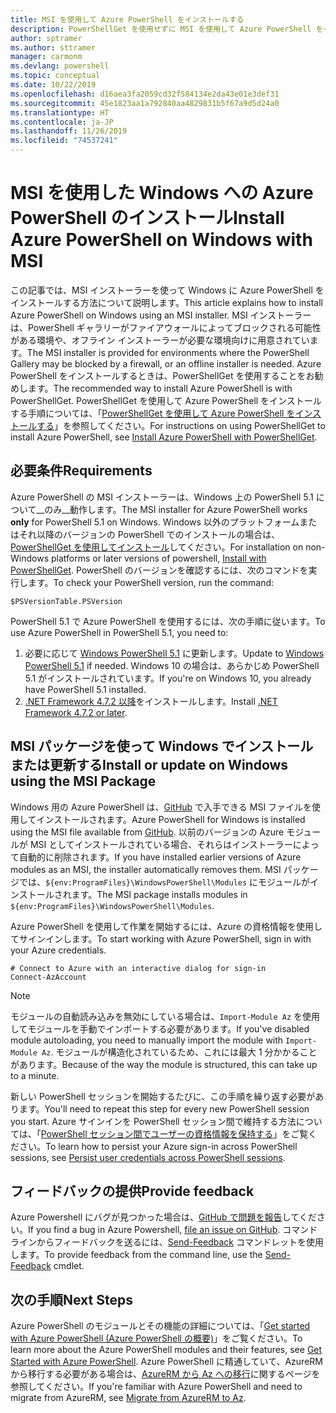 ```yaml
---
title: MSI を使用して Azure PowerShell をインストールする
description: PowerShellGet を使用せずに MSI を使用して Azure PowerShell をインストールする方法
author: sptramer
ms.author: sttramer
manager: carmonm
ms.devlang: powershell
ms.topic: conceptual
ms.date: 10/22/2019
ms.openlocfilehash: d16aea3fa2059cd32f584134e2da43e01e3def31
ms.sourcegitcommit: 45e1823aa1a792840aa4829831b5f67a9d5d24a0
ms.translationtype: HT
ms.contentlocale: ja-JP
ms.lasthandoff: 11/26/2019
ms.locfileid: "74537241"
---
```

# <a name="install-azure-powershell-on-windows-with-msi"></a><span data-ttu-id="72a8d-103">MSI を使用した Windows への Azure PowerShell のインストール</span><span class="sxs-lookup"><span data-stu-id="72a8d-103">Install Azure PowerShell on Windows with MSI</span></span>

<span data-ttu-id="72a8d-104">この記事では、MSI インストーラーを使って Windows に Azure PowerShell をインストールする方法について説明します。</span><span class="sxs-lookup"><span data-stu-id="72a8d-104">This article explains how to install Azure PowerShell on Windows using an MSI installer.</span></span> <span data-ttu-id="72a8d-105">MSI インストーラーは、PowerShell ギャラリーがファイアウォールによってブロックされる可能性がある環境や、オフライン インストーラーが必要な環境向けに用意されています。</span><span class="sxs-lookup"><span data-stu-id="72a8d-105">The MSI installer is provided for environments where the PowerShell Gallery may be blocked by a firewall, or an offline installer is needed.</span></span> <span data-ttu-id="72a8d-106">Azure PowerShell をインストールするときは、PowerShellGet を使用することをお勧めします。</span><span class="sxs-lookup"><span data-stu-id="72a8d-106">The recommended way to install Azure PowerShell is with PowerShellGet.</span></span> <span data-ttu-id="72a8d-107">PowerShellGet を使用して Azure PowerShell をインストールする手順については、「[PowerShellGet を使用して Azure PowerShell をインストールする](install-az-ps.md)」を参照してください。</span><span class="sxs-lookup"><span data-stu-id="72a8d-107">For instructions on using PowerShellGet to install Azure PowerShell, see [Install Azure PowerShell with PowerShellGet](install-az-ps.md).</span></span>

## <a name="requirements"></a><span data-ttu-id="72a8d-108">必要条件</span><span class="sxs-lookup"><span data-stu-id="72a8d-108">Requirements</span></span>

<span data-ttu-id="72a8d-109">Azure PowerShell の MSI インストーラーは、Windows 上の PowerShell 5.1 について__のみ__動作します。</span><span class="sxs-lookup"><span data-stu-id="72a8d-109">The MSI installer for Azure PowerShell works __only__ for PowerShell 5.1 on Windows.</span></span> <span data-ttu-id="72a8d-110">Windows 以外のプラットフォームまたはそれ以降のバージョンの PowerShell でのインストールの場合は、[PowerShellGet を使用してインストール](install-az-ps.md)してください。</span><span class="sxs-lookup"><span data-stu-id="72a8d-110">For installation on non-Windows platforms or later versions of powershell, [Install with PowerShellGet](install-az-ps.md).</span></span>
<span data-ttu-id="72a8d-111">PowerShell のバージョンを確認するには、次のコマンドを実行します。</span><span class="sxs-lookup"><span data-stu-id="72a8d-111">To check your PowerShell version, run the command:</span></span>

```powershell-interactive
$PSVersionTable.PSVersion
```

<span data-ttu-id="72a8d-112">PowerShell 5.1 で Azure PowerShell を使用するには、次の手順に従います。</span><span class="sxs-lookup"><span data-stu-id="72a8d-112">To use Azure PowerShell in PowerShell 5.1, you need to:</span></span>

1. <span data-ttu-id="72a8d-113">必要に応じて [Windows PowerShell 5.1](/powershell/scripting/install/installing-windows-powershell#upgrading-existing-windows-powershell) に更新します。</span><span class="sxs-lookup"><span data-stu-id="72a8d-113">Update to [Windows PowerShell 5.1](/powershell/scripting/install/installing-windows-powershell#upgrading-existing-windows-powershell) if needed.</span></span> <span data-ttu-id="72a8d-114">Windows 10 の場合は、あらかじめ PowerShell 5.1 がインストールされています。</span><span class="sxs-lookup"><span data-stu-id="72a8d-114">If you're on Windows 10, you already have PowerShell 5.1 installed.</span></span>
2. <span data-ttu-id="72a8d-115">[.NET Framework 4.7.2 以降](/dotnet/framework/install)をインストールします。</span><span class="sxs-lookup"><span data-stu-id="72a8d-115">Install [.NET Framework 4.7.2 or later](/dotnet/framework/install).</span></span>

## <a name="install-or-update-on-windows-using-the-msi-package"></a><span data-ttu-id="72a8d-116">MSI パッケージを使って Windows でインストールまたは更新する</span><span class="sxs-lookup"><span data-stu-id="72a8d-116">Install or update on Windows using the MSI Package</span></span>

<span data-ttu-id="72a8d-117">Windows 用の Azure PowerShell は、[GitHub](https://github.com/Azure/azure-powershell/releases/tag/v2.8.0-October2019) で入手できる MSI ファイルを使用してインストールされます。</span><span class="sxs-lookup"><span data-stu-id="72a8d-117">Azure PowerShell for Windows is installed using the MSI file available from [GitHub](https://github.com/Azure/azure-powershell/releases/tag/v2.8.0-October2019).</span></span> <span data-ttu-id="72a8d-118">以前のバージョンの Azure モジュールが MSI としてインストールされている場合、それらはインストーラーによって自動的に削除されます。</span><span class="sxs-lookup"><span data-stu-id="72a8d-118">If you have installed earlier versions of Azure modules as an MSI, the installer automatically removes them.</span></span> <span data-ttu-id="72a8d-119">MSI パッケージでは、`${env:ProgramFiles}\WindowsPowerShell\Modules` にモジュールがインストールされます。</span><span class="sxs-lookup"><span data-stu-id="72a8d-119">The MSI package installs modules in `${env:ProgramFiles}\WindowsPowerShell\Modules`.</span></span>

<span data-ttu-id="72a8d-120">Azure PowerShell を使用して作業を開始するには、Azure の資格情報を使用してサインインします。</span><span class="sxs-lookup"><span data-stu-id="72a8d-120">To start working with Azure PowerShell, sign in with your Azure credentials.</span></span>

```powershell-interactive
# Connect to Azure with an interactive dialog for sign-in
Connect-AzAccount
```

> [!NOTE]
>
> <span data-ttu-id="72a8d-121">モジュールの自動読み込みを無効にしている場合は、`Import-Module Az` を使用してモジュールを手動でインポートする必要があります。</span><span class="sxs-lookup"><span data-stu-id="72a8d-121">If you've disabled module autoloading, you need to manually import the module with `Import-Module Az`.</span></span> <span data-ttu-id="72a8d-122">モジュールが構造化されているため、これには最大 1 分かかることがあります。</span><span class="sxs-lookup"><span data-stu-id="72a8d-122">Because of the way the module is structured, this can take up to a minute.</span></span>

<span data-ttu-id="72a8d-123">新しい PowerShell セッションを開始するたびに、この手順を繰り返す必要があります。</span><span class="sxs-lookup"><span data-stu-id="72a8d-123">You'll need to repeat this step for every new PowerShell session you start.</span></span> <span data-ttu-id="72a8d-124">Azure サインインを PowerShell セッション間で維持する方法については、「[PowerShell セッション間でユーザーの資格情報を保持する](context-persistence.md)」をご覧ください。</span><span class="sxs-lookup"><span data-stu-id="72a8d-124">To learn how to persist your Azure sign-in across PowerShell sessions, see [Persist user credentials across PowerShell sessions](context-persistence.md).</span></span>

## <a name="provide-feedback"></a><span data-ttu-id="72a8d-125">フィードバックの提供</span><span class="sxs-lookup"><span data-stu-id="72a8d-125">Provide feedback</span></span>

<span data-ttu-id="72a8d-126">Azure Powershell にバグが見つかった場合は、[GitHub で問題を報告](https://github.com/Azure/azure-powershell/issues)してください。</span><span class="sxs-lookup"><span data-stu-id="72a8d-126">If you find a bug in Azure Powershell, [file an issue on GitHub](https://github.com/Azure/azure-powershell/issues).</span></span>
<span data-ttu-id="72a8d-127">コマンド ラインからフィードバックを送るには、[Send-Feedback](/powershell/module/az.accounts/send-feedback) コマンドレットを使用します。</span><span class="sxs-lookup"><span data-stu-id="72a8d-127">To provide feedback from the command line, use the [Send-Feedback](/powershell/module/az.accounts/send-feedback) cmdlet.</span></span>

## <a name="next-steps"></a><span data-ttu-id="72a8d-128">次の手順</span><span class="sxs-lookup"><span data-stu-id="72a8d-128">Next Steps</span></span>

<span data-ttu-id="72a8d-129">Azure PowerShell のモジュールとその機能の詳細については、「[Get started with Azure PowerShell (Azure PowerShell の概要)](get-started-azureps.md)」をご覧ください。</span><span class="sxs-lookup"><span data-stu-id="72a8d-129">To learn more about the Azure PowerShell modules and their features, see [Get Started with Azure PowerShell](get-started-azureps.md).</span></span>
<span data-ttu-id="72a8d-130">Azure PowerShell に精通していて、AzureRM から移行する必要がある場合は、[AzureRM から Az への移行](migrate-from-azurerm-to-az.md)に関するページを参照してください。</span><span class="sxs-lookup"><span data-stu-id="72a8d-130">If you're familiar with Azure PowerShell and need to migrate from AzureRM, see [Migrate from AzureRM to Az](migrate-from-azurerm-to-az.md).</span></span>
